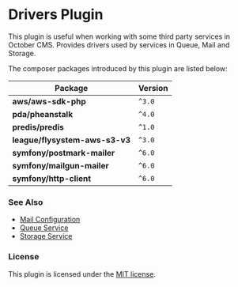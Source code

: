 # Drivers Plugin

This plugin is useful when working with some third party services in October CMS. Provides drivers used by services in Queue, Mail and Storage.

The composer packages introduced by this plugin are listed below:

Package                        | Version
------------------------------ | --------
**aws/aws-sdk-php**            | `^3.0`
**pda/pheanstalk**             | `^4.0`
**predis/predis**              | `^1.0`
**league/flysystem-aws-s3-v3** | `^3.0`
**symfony/postmark-mailer**    | `^6.0`
**symfony/mailgun-mailer**     | `^6.0`
**symfony/http-client**        | `^6.0`

### See Also

- [Mail Configuration](https://docs.octobercms.com/3.x/setup/mail-config.html)
- [Queue Service](https://docs.octobercms.com/3.x/extend/services/queue.html)
- [Storage Service](https://docs.octobercms.com/3.x/extend/services/storage.html)

### License

This plugin is licensed under the [MIT license](./LICENSE.md).
